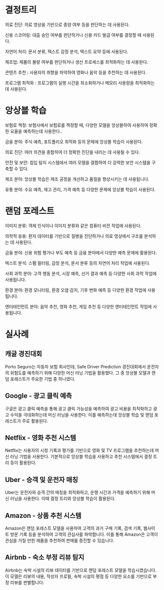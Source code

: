 # 결정트리

의료 진단: 의료 영상을 기반으로 종양 여부 등을 판단하는 데 사용된다.

신용 스코어링: 대출 승인 여부를 판단하거나 신용 카드 발급 여부를 결정할 때 사용된다.

자연어 처리: 문서 분류, 텍스트 감정 분석, 텍스트 요약 등에 사용된다.

제조업: 제품의 불량 여부를 판단하거나 생산 프로세스를 최적화하는 데 사용된다.

콘텐츠 추천 : 사용자의 취향을 파악하여 영화나 음악 등을 추천하는 데 사용된다.

프로그램 최적화 : 프로그램의 실행 시간을 최소화하거나 메모리 사용량을 최적화하는 데 사용된다.

# 앙상블 학습

보험료 책정: 보험사에서 보험료를 책정할 때, 다양한 모델을 앙상블하여 사용하여 정확한 요율을 예측하는데 사용한다..

금융 분야: 주식 예측, 포트폴리오 최적화 등의 문제에 앙상블 학습이 사용된다.

의료 진단: 여러 의견을 종합하여 더 정확한 진단을 내리는 데 사용될 수 있다.

안전 및 보안: 침입 탐지 시스템에서 여러 모델을 결합하여 더 강력한 보안 시스템을 구축할 수 있다.

제조 분야: 앙상블 학습은 제조 공정을 개선하고 품질을 향상시키는 데 사용됩니다.

유통 분야: 수요 예측, 재고 관리, 가격 예측 등 다양한 문제에 앙상블 학습이 사용된다.

# 랜덤 포레스트

이미지 분류: 객체 인식이나 이미지 분류와 같은 컴퓨터 비전 작업에 사용된다.

의학적 응용: 환자 데이터를 기반으로 질병을 진단하거나 의료 영상에서 구조를 분석하는 데 사용된다.

금융 분야: 신용 위험 평가나 부도 예측 등 금융 분야에서 다양한 예측 문제에 활용된다.

텍스트 분석: 스팸 필터링, 감정 분석, 문서 분류 등의 자연어 처리 작업에 사용된다.

사회 과학 분야: 고객 행동 분석, 시장 예측, 선거 결과 예측 등 다양한 사회 과학 작업에 사용됩니다.

환경 분야: 환경 모니터링, 환경 오염 감지, 기후 변화 예측 등 다양한 환경 작업에 사용됩니다.

엔터테인먼트 분야: 음악 추천, 영화 추천, 게임 추천 등 다양한 엔터테인먼트 작업에 사용됩니다.

# 실사례

## 캐글 경진대회

Porto Seguro는 자동차 보험 회사인데, Safe Driver Prediction 경진대회에서 운전자의 위험도를 예측하기 위해 다양한 머신 러닝 기법을 활용했다.
그 중 앙상블 모델과 랜덤 포레스트가 주요한 기법 중 하나였다.

## Google - 광고 클릭 예측

구글은 광고 클릭 예측을 통해 광고 클릭 가능성을 예측하여 광고 비용을 최적화하고 광고 수익을 극대화하는데 머신 러닝을 사용한다.
이를 예측하는데 앙상블 학습 및 랜덤 포레스트가 주로 활용된다.

## Netflix - 영화 추천 시스템

Netflix는 사용자의 시청 기록과 평가를 기반으로 영화 및 TV 프로그램을 추천하는데 머신 러닝 기법을 사용한다.
기본적으로 앙상블 학습을 사용하고 추천 시스템에서 결정 트리 등이 활용된다.

## Uber - 승객 및 운전자 매칭

Uber는 운전자와 승객 간의 매칭을 최적화하고, 운행 시간과 가격을 예측하기 위해 머신 러닝을 사용한다.
이때 결정 트리와 앙상블 학습이 활용된다.

## Amazon - 상품 추천 시스템

Amazon은 랜덤 포레스트 모델을 사용하여 고객의 과거 구매 기록, 검색 기록, 웹사이트 방문 기록 등을 분석하여 고객의 관심사를 파악합니다. 이를 통해 Amazon은 고객이 관심을 가질 만한 제품을 추천하여 판매를 증진할 수 있습니다.

## Airbnb - 숙소 부정 리뷰 탐지

Airbnb는 숙박 시설의 리뷰 데이터를 기반으로 랜덤 포레스트 모델을 학습시켰습니다. 이 모델은 리뷰의 내용, 작성자 프로필, 숙박 시설의 평점 등 다양한 요소를 기반으로 부정 리뷰를 판별합니다.
